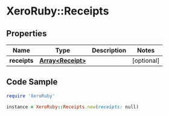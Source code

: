 # XeroRuby::Receipts

## Properties

Name | Type | Description | Notes
------------ | ------------- | ------------- | -------------
**receipts** | [**Array&lt;Receipt&gt;**](Receipt.md) |  | [optional] 

## Code Sample

```ruby
require 'XeroRuby'

instance = XeroRuby::Receipts.new(receipts: null)
```


